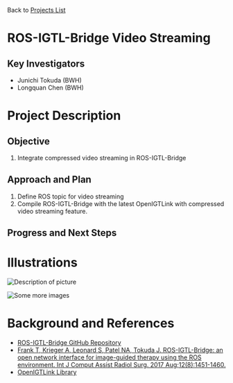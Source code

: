 Back to [Projects List](../../README.md#ProjectsList)

# ROS-IGTL-Bridge Video Streaming

## Key Investigators

- Junichi Tokuda (BWH)
- Longquan Chen (BWH)

# Project Description

## Objective

1. Integrate compressed video streaming in ROS-IGTL-Bridge

## Approach and Plan

1. Define ROS topic for video streaming
2. Compile ROS-IGTL-Bridge with the latest OpenIGTLink with compressed video streaming feature.

## Progress and Next Steps

<!--Describe progress and next steps in a few bullet points as you are making progress.-->

# Illustrations

<!--Add pictures and links to videos that demonstrate what has been accomplished.-->

![Description of picture](Example2.jpg)

![Some more images](Example2.jpg)

# Background and References

<!--Use this space for information that may help people better understand your project, like links to papers, source code, or data.-->

- [ROS-IGTL-Bridge GitHub Repository](https://github.com/openigtlink/ROS-IGTL-Bridge)
- [Frank T, Krieger A, Leonard S, Patel NA, Tokuda J. ROS-IGTL-Bridge: an open
network interface for image-guided therapy using the ROS environment. Int J
Comput Assist Radiol Surg. 2017 Aug;12(8):1451-1460.](https://www.ncbi.nlm.nih.gov/pubmed/?term=28567563)
- [OpenIGTLink Library](https://github.com/openigtlink/OpenIGTLink)
